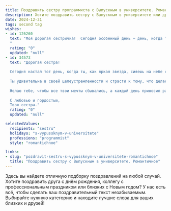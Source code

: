```yaml
---
title: Поздравить сестру программиста с Выпускным в университете. Романтичное
description: Хотите поздравить сестру с Выпускным в университете или другим праздником? Наш ИИ создаст незабываемое поздравление, а вы обязательно выделитесь среди других.  
date: 2024-12-31
tags: second tag
wishes:
- id: 126260
  text: "Моя дорогая сестричка!  Сегодня особенный день – день, когда ты, моя умница и красавица,  вступаешь в новую, яркую главу своей жизни.  Выпускница-программист – звучит так гордо и заманчиво, как обещание невероятных свершений.  Пусть твой путь будет полон вдохновения,  интересных задач и головокружительных успехов.  Я бесконечно тобой горжусь и желаю тебе океана счастья, любви и всего самого светлого!  Звёзды светят тебе, сестричка,  и я всегда буду рядом,  чтобы вместе с тобой радоваться каждому твоему достижению.
  "
  rating: "0"
  updated: "null"
- id: 34573
  text: "Дорогая сестра!
  
  Сегодня настал тот день, когда ты, как яркая звезда, сияешь на небе своих достижений. Выпускной — это не просто итог четырех лет упорных трудов, но и начало нового, захватывающего пути. Ты стала мастером программирования, создавшим свой уникальный код успеха.
  
  Ты удивительна в своей целеустремленности и страсти к тому, что делаешь. Я горжусь тобой и уверена, что твой талант способен покорить любые вершины. Пусть каждый новый проект наполняет твою жизнь смыслом, а каждое утро встречает ярким вдохновением.
  
  Желаю тебе, чтобы все твои мечты сбывались, а каждый день приносил радость и новые свершения. Пусть любовь и успех всегда будут на твоей стороне, а каждый шаг ведёт к счастью!
  
  С любовью и гордостью,
  Твоя сестра."
  rating: "0"
  updated: "null"

selectedValues:
  recipients: "sestru"
  holidays: "s-vypussknym-v-universitete"
  professions: "programmist"
  style: "romantichnoe"

links:
- slug: "pozdravit-sestru-s-vypussknym-v-universitete-romantichnoe"
  title: "Поздравить сестру с Выпускным в университете. Романтичное"
---
```


Здесь вы найдете отличную подборку поздравлений на любой случай.
Хотите поздравить друга с днём рождения, коллегу с профессиональным праздником или близких с Новым годом? У нас есть всё, чтобы сделать ваш поздравительный текст незабываемым. Выбирайте нужную категорию и находите лучшие слова для ваших близких и друзей!
